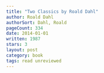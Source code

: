 ```yaml
---
title: "Two Classics by Roald Dahl"
author: Roald Dahl
authorSort: Dahl, Roald
pageCount: 334
date: 2014-01-01
written: 1987
stars: 3
layout: post
category: book
tags: read unreviewed
---
```

